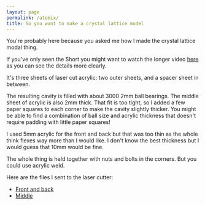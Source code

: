 ```yaml
---
layout: page
permalink: /atomix/
title: So you want to make a crystal lattice model
---
```

You're probably here because you asked me how I made the crystal lattice modal thing.

If you've only seen the Short you might want to watch the longer video [here](https://www.youtube.com/watch?v=xuL2yT-B2TM) as you can see the details more clearly.

It's three sheets of laser cut acrylic: two outer sheets, and a spacer sheet in between.

The resulting cavity is filled with about 3000 2mm ball bearings. The middle sheet of acrylic is also 2mm thick. That fit is too tight, so I added a few paper squares to each corner to make the cavity slightly thicker. You might be able to find a combination of ball size and acrylic thickness that doesn't require padding with little paper squares!

I used 5mm acrylic for the front and back but that was too thin as the whole think flexes way more than I would like. I don't know the best thickness but I would guess that 10mm would be fine.

The whole thing is held together with nuts and bolts in the corners. But you could use acrylic weld.

Here are the files I sent to the laser cutter: 

- [Front and back](/files/front-and-back.ai) 
- [Middle](/files/middle.ai)
